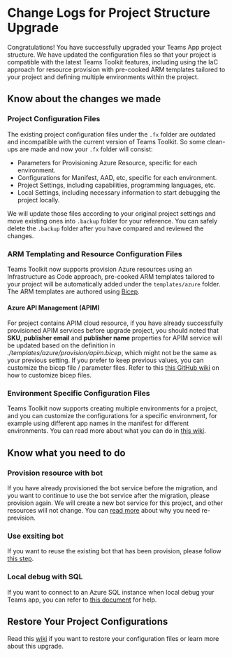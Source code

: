 # Change Logs for Project Structure Upgrade
Congratulations! You have successfully upgraded your Teams App project structure. We have updated the configuration files so that your project is compatible with the latest Teams Toolkit features, including using the IaC approach for resource provision with pre-cooked ARM templates tailored to your project and defining multiple environments within the project.

## Know about the changes we made

### Project Configuration Files
The existing project configuration files under the `.fx` folder are outdated and incompatible with the current version of Teams Toolkit. So some clean-ups are made and now your `.fx` folder will consist:
* Parameters for Provisioning Azure Resource, specific for each environment.
* Configurations for Manifest, AAD, etc, specific for each environment.
* Project Settings, including capabilities, programming languages, etc.
* Local Settings, including necessary information to start debugging the project locally.

We will update those files according to your original project settings and move existing ones into `.backup` folder for your reference. You can safely delete the `.backup` folder after you have compared and reviewed the changes.

### ARM Templating and Resource Configuration Files
Teams Toolkit now supports provision Azure resources using an Infrastructure as Code approach, pre-cooked ARM templates tailored to your project will be automatically added under the `templates/azure` folder. The ARM templates are authored using [Bicep](https://docs.microsoft.com/en-us/azure/azure-resource-manager/bicep/overview).

#### Azure API Management (APIM)
For project contains APIM cloud resource, if you have already successfully provisioned APIM services before upgrade project, you should noted that **SKU**, **publisher email** and **publisher name** properties for APIM service will be updated based on the definition in *./templates/azure/provision/apim.bicep*, which might not be the same as your previous setting. If you prefer to keep previous values, you can customize the bicep file / parameter files. Refer to this [this GitHub wiki](https://aka.ms/teamsfx-migration-guide#manual-work-to-customize-apim) on how to customize bicep files.

### Environment Specific Configuration Files
Teams Toolkit now supports creating multiple environments for a project, and you can customize the configurations for a specific environment, for example using different app names in the manifest for different environments. You can read more about what you can do in [this wiki](https://github.com/OfficeDev/TeamsFx/wiki/Enable-Preview-Features-in-Teams-Toolkit#managing-multiple-environments-in-teams-toolkit).

## Know what you need to do
### Provision resource with bot
If you have already provisioned the bot service before the migration, and you want to continue to use the bot service after the migration, please provision again. We will create a new bot service for this project, and other resources will not change. You can [read more](https://aka.ms/teamsfx-migration-guide#required-steps-after-migration) about why you need re-prevision.

### Use exsiting bot
If you want to reuse the existing bot that has been provision, please follow [this step](https://aka.ms/teamsfx-migration-guide#manual-work-to-use-existing-bot).

### Local debug with SQL
If you want to connect to an Azure SQL instance when local debug your Teams app, you can refer to [this document](https://github.com/OfficeDev/TeamsFx/wiki/Upgrade-project-to-use-latest-Toolkit-features#manual-work-to-local-debug-with-sql) for help.

## Restore Your Project Configurations
Read this [wiki](https://aka.ms/teamsfx-migration-guide) if you want to restore your configuration files or learn more about this upgrade.